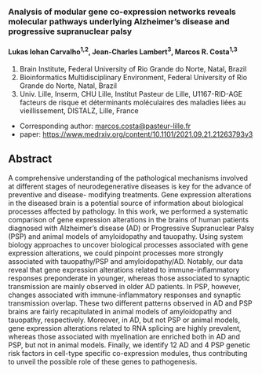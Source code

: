 ### Analysis of modular gene co-expression networks reveals molecular pathways underlying Alzheimer’s disease and progressive supranuclear palsy

#### Lukas Iohan Carvalho<sup>1,2</sup>, Jean-Charles Lambert<sup>3</sup>, Marcos R. Costa<sup>1,3</sup>

1. Brain Institute, Federal University of Rio Grande do Norte, Natal, Brazil
2. Bioinformatics Multidisciplinary Environment, Federal University of Rio Grande do Norte, Natal,
Brazil
3. Univ. Lille, Inserm, CHU Lille, Institut Pasteur de Lille, U1167-RID-AGE facteurs de risque et
déterminants moléculaires des maladies liées au vieillissement, DISTALZ, Lille, France

* Corresponding author: marcos.costa@pasteur-lille.fr
* paper: https://www.medrxiv.org/content/10.1101/2021.09.21.21263793v3
## Abstract

A comprehensive understanding of the pathological mechanisms involved at different
stages of neurodegenerative diseases is key for the advance of preventive and disease-
modifying treatments. Gene expression alterations in the diseased brain is a potential
source of information about biological processes affected by pathology. In this work, we
performed a systematic comparison of gene expression alterations in the brains of
human patients diagnosed with Alzheimer’s disease (AD) or Progressive Supranuclear
Palsy (PSP) and animal models of amyloidopathy and tauopathy. Using system biology
approaches to uncover biological processes associated with gene expression
alterations, we could pinpoint processes more strongly associated with tauopathy/PSP
and amyloidopathy/AD. Notably, our data reveal that gene expression alterations
related to immune-inflammatory responses preponderate in younger, whereas those
associated to synaptic transmission are mainly observed in older AD patients. In PSP,
however, changes associated with immune-inflammatory responses and synaptic
transmission overlap. These two different patterns observed in AD and PSP brains are
fairly recapitulated in animal models of amyloidopathy and tauopathy, respectively.
Moreover, in AD, but not PSP or animal models, gene expression alterations related to
RNA splicing are highly prevalent, whereas those associated with myelination are
enriched both in AD and PSP, but not in animal models. Finally, we identify 12 AD and 4
PSP genetic risk factors in cell-type specific co-expression modules, thus contributing to
unveil the possible role of these genes to pathogenesis.


